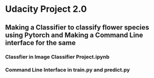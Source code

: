 # Udacity Project 2.0
## Making a Classifier to classify flower species using Pytorch and Making a Command Line interface for the same
### Classfier in Image Classifier Project.ipynb
### Command Line Interface in train.py and predict.py
